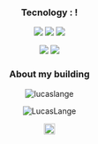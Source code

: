 <h3 align="center">Tecnology : !</h3>
<p align="center">
    <img src="https://img.shields.io/badge/language-JavaScript-yellow"/>
    <img src="https://img.shields.io/badge/language-TypeScript-blue"/>
    <img src="https://img.shields.io/badge/Framework-Node-brightgreen"/>
</p>
<p align="center">
    <img src="https://img.shields.io/badge/language-HTML-red"/>
    <img src="https://img.shields.io/badge/language-css-blue"/>
</p>
<h3 align="center">About my building</h3>

<p align="center">
    <img src="https://komarev.com/ghpvc/?username=LucasLange" alt="lucaslange"/>
</p>
<p align="center">
    <img src="https://github-readme-stats.vercel.app/api?username=lucasMullerLange&show_icons=true" alt="LucasLange"/>
</p>

<p align="center">
    <a href="https://www.linkedin.com/in/lucas-lange-28a38a123/" target="blank">
        <img align="center" src="https://cdn.jsdelivr.net/npm/simple-icons@3.0.1/icons/linkedin.svg" alt="LucasLange" height="20" width="20" />
    </a>
</p>


 
